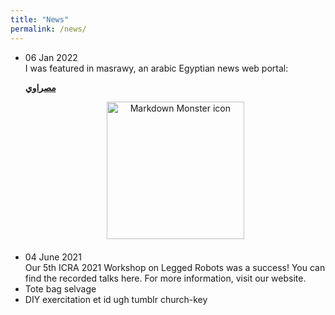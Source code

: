 ```yaml
---
title: "News"
permalink: /news/
---
```

<ul>
  <li> 06 Jan 2022 <br />
  I was featured in masrawy, an arabic Egyptian news web portal:<br />
  <p><a href="https://www.masrawy.com/news/news_various/details/2022/1/6/2154037/%D8%A7%D9%84%D8%AA%D8%AF%D8%AE%D9%84-%D8%A7%D9%84%D8%AC%D8%B1%D8%A7%D8%AD%D9%8A-%D8%A8%D8%A7%D8%B3%D8%AA%D8%AE%D8%AF%D8%A7%D9%85-%D8%A7%D9%84%D8%B1%D9%88%D8%A8%D9%88%D8%AA-%D9%82%D8%B5%D8%A9-%D8%A8%D8%A7%D8%AD%D8%AB-%D9%85%D8%B5%D8%B1%D9%8A-%D9%8A%D9%81%D9%88%D8%B2-%D8%A8%D8%AC%D8%A7%D8%A6%D8%B2%D8%A9-%D8%AF%D9%88%D9%84%D9%8A%D8%A9#Archived"><strong>مصراوي </strong></a> </p>
  <center>
<img src="https://www.dropbox.com/s/oruni6d3f7kfvcg/masrawy.PNG?dl=0" alt="Markdown Monster icon" style="height: 220px;
     margin-bottom: 20px;">
</center>
  </li>



  <li>04 June 2021<br />
  Our 5th ICRA 2021 Workshop on Legged Robots was a success! You can find the recorded talks here. For more information, visit our website.</li>
  <li>Tote bag selvage</li>
  <li>DIY exercitation et id ugh tumblr church-key</li>
</ul>
